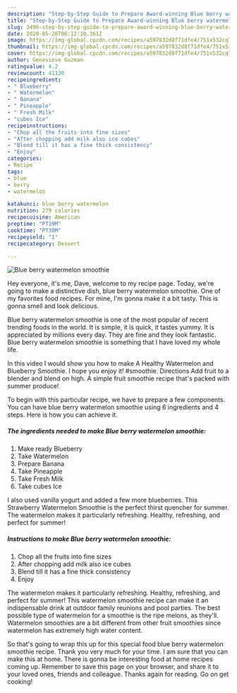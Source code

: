 ```yaml
---
description: "Step-by-Step Guide to Prepare Award-winning Blue berry watermelon smoothie"
title: "Step-by-Step Guide to Prepare Award-winning Blue berry watermelon smoothie"
slug: 3496-step-by-step-guide-to-prepare-award-winning-blue-berry-watermelon-smoothie
date: 2020-05-26T06:12:10.361Z
image: https://img-global.cpcdn.com/recipes/a597832d8f71dfe4/751x532cq70/blue-berry-watermelon-smoothie-recipe-main-photo.jpg
thumbnail: https://img-global.cpcdn.com/recipes/a597832d8f71dfe4/751x532cq70/blue-berry-watermelon-smoothie-recipe-main-photo.jpg
cover: https://img-global.cpcdn.com/recipes/a597832d8f71dfe4/751x532cq70/blue-berry-watermelon-smoothie-recipe-main-photo.jpg
author: Genevieve Guzman
ratingvalue: 4.2
reviewcount: 41130
recipeingredient:
- " Blueberry"
- " Watermelon"
- " Banana"
- " Pineapple"
- " Fresh Milk"
- "cubes Ice"
recipeinstructions:
- "Chop all the fruits into fine sizes"
- "After chopping add milk also ice cubes"
- "Blend till it has a fine thick consistency"
- "Enjoy"
categories:
- Recipe
tags:
- blue
- berry
- watermelon

katakunci: blue berry watermelon 
nutrition: 279 calories
recipecuisine: American
preptime: "PT19M"
cooktime: "PT30M"
recipeyield: "1"
recipecategory: Dessert

---
```



![Blue berry watermelon smoothie](https://img-global.cpcdn.com/recipes/a597832d8f71dfe4/751x532cq70/blue-berry-watermelon-smoothie-recipe-main-photo.jpg)

Hey everyone, it's me, Dave, welcome to my recipe page. Today, we're going to make a distinctive dish, blue berry watermelon smoothie. One of my favorites food recipes. For mine, I'm gonna make it a bit tasty. This is gonna smell and look delicious.

Blue berry watermelon smoothie is one of the most popular of recent trending foods in the world. It is simple, it is quick, it tastes yummy. It is appreciated by millions every day. They are fine and they look fantastic. Blue berry watermelon smoothie is something that I have loved my whole life.

In this video I would show you how to make A Healthy Watermelon and Blueberry Smoothie. I hope you enjoy it! #smoothie. Directions Add fruit to a blender and blend on high. A simple fruit smoothie recipe that&#39;s packed with summer produce!


To begin with this particular recipe, we have to prepare a few components. You can have blue berry watermelon smoothie using 6 ingredients and 4 steps. Here is how you can achieve it.

<!--inarticleads1-->

##### The ingredients needed to make Blue berry watermelon smoothie:

1. Make ready  Blueberry
1. Take  Watermelon
1. Prepare  Banana
1. Take  Pineapple
1. Take  Fresh Milk
1. Take cubes Ice


I also used vanilla yogurt and added a few more blueberries. This Strawberry Watermelon Smoothie is the perfect thirst quencher for summer. The watermelon makes it particularly refreshing. Healthy, refreshing, and perfect for summer! 

<!--inarticleads2-->

##### Instructions to make Blue berry watermelon smoothie:

1. Chop all the fruits into fine sizes
1. After chopping add milk also ice cubes
1. Blend till it has a fine thick consistency
1. Enjoy


The watermelon makes it particularly refreshing. Healthy, refreshing, and perfect for summer! This watermelon smoothie recipe can make it an indispensable drink at outdoor family reunions and pool parties. The best possible type of watermelon for a smoothie is the ripe melons, as they&#39;ll. Watermelon smoothies are a bit different from other fruit smoothies since watermelon has extremely high water content. 

So that's going to wrap this up for this special food blue berry watermelon smoothie recipe. Thank you very much for your time. I am sure that you can make this at home. There is gonna be interesting food at home recipes coming up. Remember to save this page on your browser, and share it to your loved ones, friends and colleague. Thanks again for reading. Go on get cooking!
